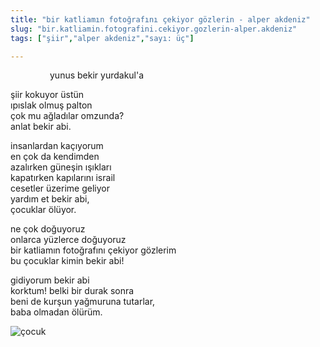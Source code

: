 ```yaml
---
title: "bir katliamın fotoğrafını çekiyor gözlerin - alper akdeniz"
slug: "bir.katliamin.fotografini.cekiyor.gozlerin-alper.akdeniz"
tags: ["şiir","alper akdeniz","sayı: üç"]

---
```

                yunus bekir yurdakul'a

şiir kokuyor üstün    
ıpıslak olmuş palton  
çok mu ağladılar omzunda?  
anlat bekir abi.

insanlardan kaçıyorum  
en çok da kendimden  
azalırken güneşin ışıkları  
kapatırken kapılarını israil  
cesetler üzerime geliyor  
yardım et bekir abi,  
çocuklar ölüyor.

ne çok doğuyoruz  
onlarca yüzlerce doğuyoruz  
bir katliamın fotoğrafını çekiyor gözlerim  
bu çocuklar kimin bekir abi!

gidiyorum bekir abi  
korktum! belki bir durak sonra  
beni de kurşun yağmuruna tutarlar,  
baba olmadan ölürüm.


![çocuk](/img/ky03_24a.jpg)